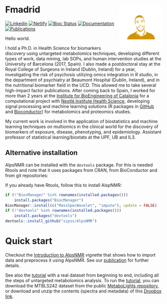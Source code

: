 # Fmadrid <img src='static/images/logo.png' align="right" height="139" />

[![Linkedin](https://img.shields.io/static/v1?label=Linkedin&message=Linkedin&color=darkblue)](https://www.linkedin.com/in/francisco-m-74489010a/)
[![Netlify](https://img.shields.io/static/v1?label=Netlify&message=Netlify&color=darkblue)](https://franciscomadrid.netlify.app/)
[![Bioc Status](https://bioconductor.org/shields/build/devel/bioc/AlpsNMR.svg)](https://bioconductor.org/checkResults/devel/bioc-LATEST/AlpsNMR/)
[![Documentation](https://img.shields.io/badge/documentation-pkgdown-informational)](https://sipss.github.io/AlpsNMR/)
[![Publications](https://img.shields.io/static/v1?label=Scholar&message=Publications&color=<COLOR>)](https://scholar.google.es/citations?user=O6jL4bcAAAAJ&hl=es)

Hello world.

I hold a Ph.D. in Health Science for biomarkers discovery using untargeted metabolomics techniques, developing different types of work, data mining, lab SOPs, and human intervention studies at the University of Barcelona (2017, Spain). I also made a postdoctoral stay at the Royal College of Surgeons in Ireland (Dublin, Ireland) for a year, investigating the risk of psychosis utilizing omics integration in R studio, in the department of psychiatry at Beaumont Hospital (Dublin, Ireland), and in the nutritional biomarker field in the UCD. This allowed me to take several high-impact factor publications. After coming back to Spain, I worked for more than 2 years at the [Institute for BioEngineering of Catalonia](https://ibecbarcelona.eu/) for a computational project with [Nestlé Institute Health Science](https://www.nestlehealthscience.com/), developing signal processing and machine learning solutions (R packages in [GitHub](https://github.com/sipss) and [Bioconductor](https://www.bioconductor.org/packages/release/bioc/html/AlpsNMR.html)) for metabolomics and proteomics studies.

My current work is involved in the application of biostatistics and machine learning techniques on multiomics in the clinical world for the discovery of biomarkers of exposure, disease, phenotyping, and epidemiology. Assistant professor of statistical learning/biostats at the UPF, UB and IL3.


## Alternative installation

AlpsNMR can be installed with the `devtools` package. For this is needed
Rtools and note that it uses packages from
CRAN, from BioConductor and from git repositories:

If you already have Rtools, follow this to install AlspNMR:

```r
if (!"BiocManager" %in% rownames(installed.packages()))  
    install.packages("BiocManager")  
BiocManager::install(c("MassSpecWavelet", "impute"), update = FALSE)  
if (!"devtools" %in% rownames(installed.packages()))  
    install.packages("devtools")  
devtools::install_github("sipss/AlpsNMR")
```

Quick start
=============

Checkout the [Introduction to AlpsNMR](https://sipss.github.io/AlpsNMR/articles/introduction-to-alpsnmr.html) vignette that shows how to import data and preprocess it using AlpsNMR. See our [publication](https://doi.org/10.1093/bioinformatics/btaa022) for further details.

See also the [tutorial](https://github.com/sipss/AlpsNMR/blob/master/vignettes/tutorial.pdf) with a real dataset from beginning to end, including all the steps of untargeted metabolomics analysis. To run the [tutorial](https://github.com/sipss/AlpsNMR/blob/master/vignettes/tutorial.pdf), you can download the MTBLS242 dataset from the public [MetaboLights repository](https://www.ebi.ac.uk/metabolights/MTBLS242), or download and unzip the contents (spectra and metadata) of this [Dropbox link](https://dl.dropboxusercontent.com/s/0snivrsd7m82yey/MTBLS242.zip?dl=0).
